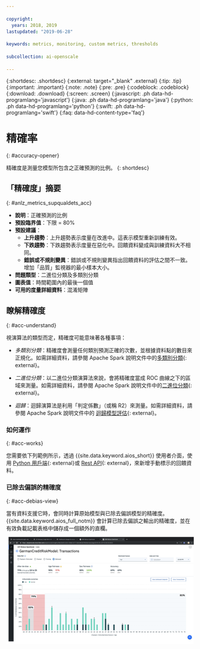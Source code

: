```yaml
---

copyright:
  years: 2018, 2019
lastupdated: "2019-06-28"

keywords: metrics, monitoring, custom metrics, thresholds

subcollection: ai-openscale

---
```


{:shortdesc: .shortdesc}
{:external: target="_blank" .external}
{:tip: .tip}
{:important: .important}
{:note: .note}
{:pre: .pre}
{:codeblock: .codeblock}
{:download: .download}
{:screen: .screen}
{:javascript: .ph data-hd-programlang='javascript'}
{:java: .ph data-hd-programlang='java'}
{:python: .ph data-hd-programlang='python'}
{:swift: .ph data-hd-programlang='swift'}
{:faq: data-hd-content-type='faq'}

# 精確率
{: #accuracy-opener}

精確度是測量您模型所包含之正確預測的比例。
{: shortdesc}

## 「精確度」摘要
{: #anlz_metrics_supqualdets_acc}

- **說明**：正確預測的比例
- **預設臨界值**：下限 = 80%
- **預設建議**：
   - **上升趨勢**：上升趨勢表示度量在改進中。這表示模型重新訓練有效。
   - **下跌趨勢**：下跌趨勢表示度量在惡化中。回饋資料變成與訓練資料大不相同。
   - **錯誤或不規則變異**：錯誤或不規則變異指出回饋資料的評估之間不一致。增加「品質」監視器的最小樣本大小。
- **問題類型**：二進位分類及多類別分類
- **圖表值**：時間範圍內的最後一個值
- **可用的度量詳細資料**：混淆矩陣


## 瞭解精確度
{: #acc-understand}

視演算法的類型而定，精確度可能意味著各種事項：

- *多類別分類*：精確度會測量任何類別預測正確的次數，並根據資料點的數目來正規化。如需詳細資料，請參閱 Apache Spark 說明文件中的[多類別分類](https://spark.apache.org/docs/2.1.0/mllib-evaluation-metrics.html#multiclass-classification){: external}。

- *二進位分類*：以二進位分類演算法來說，會將精確度當成 ROC 曲線之下的區域來測量。如需詳細資料，請參閱 Apache Spark 說明文件中的[二進位分類](https://spark.apache.org/docs/2.1.0/mllib-evaluation-metrics.html#binary-classification){: external}。

- *迴歸*：迴歸演算法是利用「判定係數」（或稱 R2）來測量。如需詳細資料，請參閱 Apache Spark 說明文件中的 [迴歸模型評估](https://spark.apache.org/docs/2.1.0/mllib-evaluation-metrics.html#regression-model-evaluation){: external}。

### 如何運作
{: #acc-works}

您需要依下列範例所示，透過 {{site.data.keyword.aios_short}} 使用者介面，使用 [Python 用戶端](http://ai-openscale-python-client.mybluemix.net/#feedbacklogging){: external}或 [Rest API](https://cloud.ibm.com/apidocs/ai-openscale#post-feedback-payload){: external}，來新增手動標示的回饋資料。

### 已除去偏誤的精確度
{: #acc-debias-view}

當有資料支援它時，會同時計算原始模型與已除去偏誤模型的精確度。{{site.data.keyword.aios_full_notm}} 會計算已除去偏誤之輸出的精確度，並在有效負載記載表格中儲存成一個額外的直欄。

![出現模型視覺化，其中同時計算了原始模型和已除去偏誤模型的精確度](images/debiased-accuracy.png)
